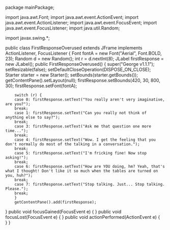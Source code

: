 package mainPackage;

import java.awt.Font;
import java.awt.event.ActionEvent;
import java.awt.event.ActionListener;
import java.awt.event.FocusEvent;
import java.awt.event.FocusListener;
import java.util.Random;

import javax.swing.*;

public class FirstResponseOverused extends JFrame implements ActionListener, FocusListener {
	Font fontA = new Font("Aerial", Font.BOLD, 23);
	Random d = new Random();
	int r = d.nextInt(8);
	JLabel firstResponse = new JLabel();
	public FirstResponseOverused() {
		super("George v1.1.1");
		setResizable(false);
		setDefaultCloseOperation(DISPOSE_ON_CLOSE);
		Starter starter = new Starter();
		setBounds(starter.getBounds());
		getContentPane().setLayout(null);
		firstResponse.setBounds(420, 30, 800, 30);
		firstResponse.setFont(fontA);
		
		switch (r) {
		case 0: firstResponse.setText("You really aren't very imaginative, are you?");
		break;
		case 1: firstResponse.setText("Can you really not think of anything else to say?");
		break;
		case 3: firstResponse.setText("Ask me that question one more time...");
		break;
		case 4: firstResponse.setText("Wow. I get the feeling that you don't normally do most of the talking in a conversation.");
		break;
		case 5: firstResponse.setText("I'm fricking fine! Now stop asking!");
		break;
		case 6: firstResponse.setText("How are YOU doing, hm? Yeah, that's what I thought! Don't like it so much when the tables are turned on you, huh?");
		break;
		case 7: firstResponse.setText("Stop talking. Just... Stop talking. Please.");
		break;
		}
		getContentPane().add(firstResponse);
		
}
	public void focusGained(FocusEvent e) {
	}
	public void focusLost(FocusEvent e) {
	}
	public void actionPerformed(ActionEvent e) {	
	}
}
